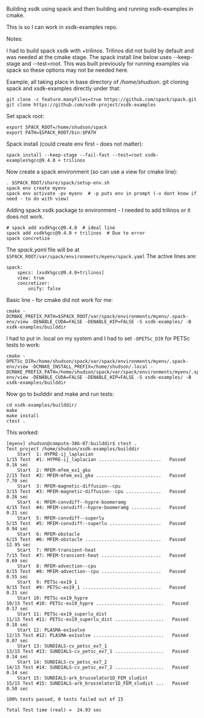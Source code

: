 Building xsdk using spack and then building and running xsdk-examples in cmake.

This is so I can work in xsdk-examples repo.

Notes:

I had to build spack xsdk with +trilinos. Trilinos did not build by default and was needed
at the cmake stage. The spack install line below uses --keep-stage and --test=root. This
was built previously for running examples via spack so these options may not be needed here.

Example, all taking place in base directory of */home/shudson*.
git cloning spack and xsdk-examples directly under that:

    git clone -c feature.manyFiles=true https://github.com/spack/spack.git
    git clone https://github.com/xsdk-project/xsdk-examples

Set spack root:

    export SPACK_ROOT=/home/shudson/spack
    export PATH=$SPACK_ROOT/bin:$PATH

Spack install (could create env first - does not matter):

    spack install --keep-stage --fail-fast --test=root xsdk-examples%gcc@9.4.0 + trilinos

Now create a spack environment (so can use a view for cmake line):

    . $SPACK_ROOT/share/spack/setup-env.sh
    spack env create myenv
    spack env activate -pv myenv  # -p puts env in prompt (-v dont know if need - to do with view)

Adding spack xsdk package to environment - I needed to add trilinos or it does not work.

    # spack add xsdk%gcc@9.4.0  # ideal line
    spack add xsdk%gcc@9.4.0 + trilinos  # Due to error
    spack concretize

The *spack.yaml* file will be at `$SPACK_ROOT/var/spack/environments/myenv/spack.yaml`
The active lines are:

    spack:
        specs: [xsdk%gcc@9.4.0+trilinos]
        view: true
        concretizer:
            unify: false

Basic line - for cmake did not work for me:

    cmake -DCMAKE_PREFIX_PATH=$SPACK_ROOT/var/spack/environments/myenv/.spack-env/view -DENABLE_CUDA=FALSE -DENABLE_HIP=FALSE -S xsdk-examples/ -B xsdk-examples/builddir

I had to put in .local on my system and I had to set `-DPETSc_DIR` for PETSc tests to work:

    cmake -DPETSc_DIR=/home/shudson/spack/var/spack/environments/myenv/.spack-env/view -DCMAKE_INSTALL_PREFIX=/home/shudson/.local -DCMAKE_PREFIX_PATH=/home/shudson/spack/var/spack/environments/myenv/.spack-env/view -DENABLE_CUDA=FALSE -DENABLE_HIP=FALSE -S xsdk-examples/ -B xsdk-examples/builddir

Now go to builddir and make and run tests:

    cd xsdk-examples/builddir/
    make
    make install
    ctest .

This worked:

    [myenv] shudson@compute-386-07:builddir$ ctest .
    Test project /home/shudson/xsdk-examples/builddir
        Start  1: HYPRE-ij_laplacian
    1/15 Test  #1: HYPRE-ij_laplacian .......................   Passed    0.16 sec
        Start  2: MFEM-mfem_ex1_gko
    2/15 Test  #2: MFEM-mfem_ex1_gko ........................   Passed    7.70 sec
        Start  3: MFEM-magnetic-diffusion--cpu
    3/15 Test  #3: MFEM-magnetic-diffusion--cpu .............   Passed    0.26 sec
        Start  4: MFEM-convdiff--hypre-boomeramg
    4/15 Test  #4: MFEM-convdiff--hypre-boomeramg ...........   Passed    0.21 sec
        Start  5: MFEM-convdiff--superlu
    5/15 Test  #5: MFEM-convdiff--superlu ...................   Passed    0.94 sec
        Start  6: MFEM-obstacle
    6/15 Test  #6: MFEM-obstacle ............................   Passed   12.95 sec
        Start  7: MFEM-transient-heat
    7/15 Test  #7: MFEM-transient-heat ......................   Passed    0.69 sec
        Start  8: MFEM-advection--cpu
    8/15 Test  #8: MFEM-advection--cpu ......................   Passed    0.55 sec
        Start  9: PETSc-ex19_1
    9/15 Test  #9: PETSc-ex19_1 .............................   Passed    0.21 sec
        Start 10: PETSc-ex19_hypre
    10/15 Test #10: PETSc-ex19_hypre .........................   Passed    0.17 sec
        Start 11: PETSc-ex19_superlu_dist
    11/15 Test #11: PETSc-ex19_superlu_dist ..................   Passed    0.18 sec
        Start 12: PLASMA-ex1solve
    12/15 Test #12: PLASMA-ex1solve ..........................   Passed    0.07 sec
        Start 13: SUNDIALS-cv_petsc_ex7_1
    13/15 Test #13: SUNDIALS-cv_petsc_ex7_1 ..................   Passed    0.14 sec
        Start 14: SUNDIALS-cv_petsc_ex7_2
    14/15 Test #14: SUNDIALS-cv_petsc_ex7_2 ..................   Passed    0.14 sec
        Start 15: SUNDIALS-ark_brusselator1D_FEM_sludist
    15/15 Test #15: SUNDIALS-ark_brusselator1D_FEM_sludist ...   Passed    0.50 sec

    100% tests passed, 0 tests failed out of 15

    Total Test time (real) =  24.93 sec
